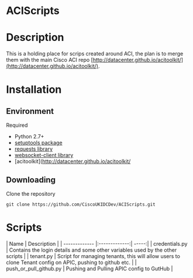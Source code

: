 # ACIScripts

# Description
This is a holding place for scrips created around ACI, the plan is to merge them with the main Cisco ACI repo [http://datacenter.github.io/acitoolkit/](http://datacenter.github.io/acitoolkit/).

# Installation

## Environment

Required

* Python 2.7+
* [setuptools package](https://pypi.python.org/pypi/setuptools)
* [requests library](http://docs.python-requests.org/en/latest/user/install/#install)
* [websocket-client library](https://github.com/liris/websocket-client)
* [acitoolkit](http://datacenter.github.io/acitoolkit/

## Downloading

Clone the repository

    git clone https://github.com/CiscoUKIDCDev/ACIScripts.git

# Scripts
| Name          | Description             |
| ------------- |:-------------:| -----:|
| credentials.py  | Contains the login details and some other variables used by the other scripts |
| tenant.py | Script for managing tenants, this will allow users to clone Tenant config on APIC, pushing to github etc. |
| push_or_pull_github.py | Pushing and Pulling APIC config to GutHub |
